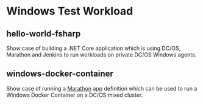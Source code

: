 
# Windows Test Workload

## hello-world-fsharp

Show case of building a .NET Core application which is using DC/OS, Marathon and Jenkins to run workloads on private DC/OS Windows agents.

## windows-docker-container

Show case of running a [Marathon](https://mesosphere.github.io/marathon/) app
definition which can be used to run a Windows Docker Container on a DC/OS mixed cluster.

